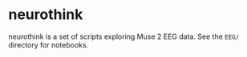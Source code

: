 # neurothink

neurothink is a set of scripts exploring Muse 2 EEG data.
See the `EEG/` directory for notebooks.
